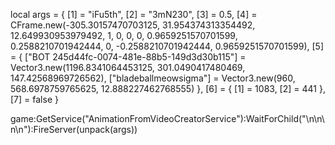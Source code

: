 local args = {
    [1] = "iFu5th",
    [2] = "3mN230",
    [3] = 0.5,
    [4] = CFrame.new(-305.30157470703125, 31.954374313354492, 12.649930953979492, 1, 0, 0, 0, 0.9659251570701599, 0.2588210701942444, 0, -0.2588210701942444, 0.9659251570701599),
    [5] = {
        ["BOT 245d44fc-0074-481e-88b5-149d3d30b115"] = Vector3.new(1196.8341064453125, 301.0490417480469, 147.42568969726562),
        ["bladeballmeowsigma"] = Vector3.new(960, 568.6978759765625, 12.888227462768555)
    },
    [6] = {
        [1] = 1083,
        [2] = 441
    },
    [7] = false
}

game:GetService("AnimationFromVideoCreatorService"):WaitForChild("\n\n\n\n"):FireServer(unpack(args))

